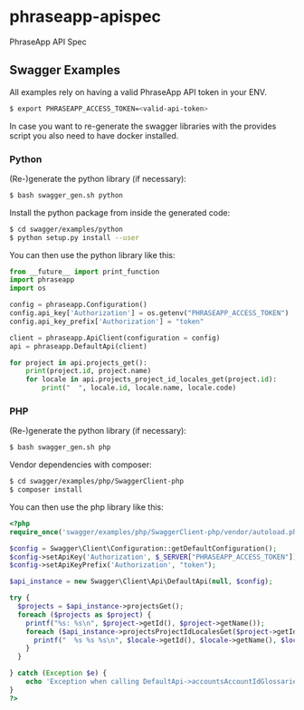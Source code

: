 # phraseapp-apispec
PhraseApp API Spec

## Swagger Examples

All examples rely on having a valid PhraseApp API token in your ENV.

```bash
$ export PHRASEAPP_ACCESS_TOKEN=<valid-api-token>
```

In case you want to re-generate the swagger libraries with the provides script
you also need to have docker installed.

### Python

(Re-)generate the python library (if necessary):

```bash
$ bash swagger_gen.sh python
```

Install the python package from inside the generated code:

```bash
$ cd swagger/examples/python
$ python setup.py install --user
```

You can then use the python library like this:

[embedmd]:# (example_python.py)
```py
from __future__ import print_function
import phraseapp
import os

config = phraseapp.Configuration()
config.api_key['Authorization'] = os.getenv("PHRASEAPP_ACCESS_TOKEN")
config.api_key_prefix['Authorization'] = "token"

client = phraseapp.ApiClient(configuration = config)
api = phraseapp.DefaultApi(client)

for project in api.projects_get():
    print(project.id, project.name)
    for locale in api.projects_project_id_locales_get(project.id):
        print("  ", locale.id, locale.name, locale.code)
```

### PHP

(Re-)generate the python library (if necessary):

```bash
$ bash swagger_gen.sh php
```

Vendor dependencies with composer:

```bash
$ cd swagger/examples/php/SwaggerClient-php
$ composer install
```
You can then use the php library like this:

[embedmd]:# (example_php.php)
```php
<?php
require_once('swagger/examples/php/SwaggerClient-php/vendor/autoload.php');

$config = Swagger\Client\Configuration::getDefaultConfiguration();
$config->setApiKey('Authorization', $_SERVER["PHRASEAPP_ACCESS_TOKEN"]);
$config->setApiKeyPrefix('Authorization', "token");

$api_instance = new Swagger\Client\Api\DefaultApi(null, $config);

try {
  $projects = $api_instance->projectsGet();
  foreach ($projects as $project) {
    printf("%s: %s\n", $project->getId(), $project->getName());
    foreach ($api_instance->projectsProjectIdLocalesGet($project->getId()) as $locale) {
      printf("  %s %s %s\n", $locale->getId(), $locale->getName(), $locale->getCode());
    }
  }

} catch (Exception $e) {
    echo 'Exception when calling DefaultApi->accountsAccountIdGlossariesGet: ', $e->getMessage(), PHP_EOL;
}
?>
```
